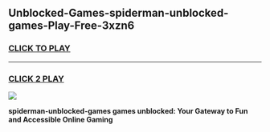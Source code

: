 
## Unblocked-Games-spiderman-unblocked-games-Play-Free-3xzn6
<h3>
<a href="https://premium76.site?title=spiderman-unblocked-games&ref=20A">CLICK TO PLAY</a></h3>
<hr>

<h3>
<a href="https://premium76.site?title=spiderman-unblocked-games&ref=20A">CLICK 2 PLAY</a>
  
</h3>

<a href="https://premium76.site?title=spiderman-unblocked-games&ref=20A"><img src="https://clearcache.store/games.png"></a>


**spiderman-unblocked-games games unblocked: Your Gateway to Fun and Accessible Online Gaming**
